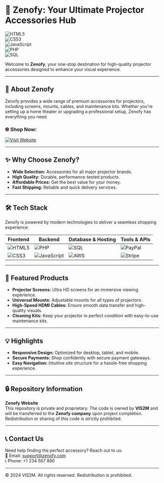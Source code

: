 # 🎥 Zenofy: Your Ultimate Projector Accessories Hub  
![HTML5](https://img.shields.io/badge/HTML5-E34F26?style=for-the-badge&logo=html5&logoColor=white)  
![CSS3](https://img.shields.io/badge/CSS3-1572B6?style=for-the-badge&logo=css3&logoColor=white)  
![JavaScript](https://img.shields.io/badge/JavaScript-F7DF1E?style=for-the-badge&logo=javascript&logoColor=black)  
![PHP](https://img.shields.io/badge/PHP-777BB4?style=for-the-badge&logo=php&logoColor=white)  
![SQL](https://img.shields.io/badge/SQL-4479A1?style=for-the-badge&logo=sqlite&logoColor=white)  

Welcome to **Zenofy**, your one-stop destination for high-quality projector accessories designed to enhance your visual experience.  

---

## 🌟 About Zenofy  

Zenofy provides a wide range of premium accessories for projectors, including screens, mounts, cables, and maintenance kits. Whether you're setting up a home theater or upgrading a professional setup, Zenofy has everything you need.  

### 🌐 **Shop Now:**  
[![Visit Website](https://img.shields.io/badge/Shop%20Zenofy-28A745?style=for-the-badge&logo=github)](https://zenofy.com)  

---

## ✨ Why Choose Zenofy?  

- **Wide Selection:** Accessories for all major projector brands.  
- **High Quality:** Durable, performance-tested products.  
- **Affordable Prices:** Get the best value for your money.  
- **Fast Shipping:** Reliable and quick delivery services.  

---

## 🛠️ Tech Stack  

Zenofy is powered by modern technologies to deliver a seamless shopping experience:  

| Frontend       | Backend         | Database & Hosting     | Tools & APIs        |  
| ---------------|-----------------|------------------------|---------------------|  
| ![HTML5](https://img.shields.io/badge/-HTML5-E34F26?style=for-the-badge&logo=html5&logoColor=white) | ![PHP](https://img.shields.io/badge/-PHP-777BB4?style=for-the-badge&logo=php&logoColor=white) | ![SQL](https://img.shields.io/badge/-SQL-4479A1?style=for-the-badge&logo=sqlite&logoColor=white) | ![PayPal](https://img.shields.io/badge/-PayPal-00457C?style=for-the-badge&logo=paypal&logoColor=white) |  
| ![CSS3](https://img.shields.io/badge/-CSS3-1572B6?style=for-the-badge&logo=css3&logoColor=white) | ![JavaScript](https://img.shields.io/badge/-JavaScript-F7DF1E?style=for-the-badge&logo=javascript&logoColor=black) | ![AWS](https://img.shields.io/badge/-AWS-232F3E?style=for-the-badge&logo=amazon-aws&logoColor=white) | ![Stripe](https://img.shields.io/badge/-Stripe-008CDD?style=for-the-badge&logo=stripe&logoColor=white) |  

---

## 🛒 Featured Products  

- **Projector Screens:** Ultra HD screens for an immersive viewing experience.  
- **Universal Mounts:** Adjustable mounts for all types of projectors.  
- **High-Speed HDMI Cables:** Ensure smooth data transfer and high-quality visuals.  
- **Cleaning Kits:** Keep your projector in perfect condition with easy-to-use maintenance kits.  

---

## 💡 Highlights  

- **Responsive Design:** Optimized for desktop, tablet, and mobile.  
- **Secure Payments:** Shop confidently with secure payment gateways.  
- **Easy Navigation:** Intuitive site structure for a hassle-free shopping experience.  

---

## 🔒 Repository Information  

**Zenofy Website**  
This repository is private and proprietary. The code is owned by **VIS2M** and will be transferred to the **Zenofy company** upon project completion. Redistribution or sharing of this code is strictly prohibited.  

---

## 📞 Contact Us  

Need help finding the perfect accessory? Reach out to us:  
📧 Email: support@zenofy.com  
📞 Phone: +1 234 567 890  

---

© 2024 VIS2M. All rights reserved. Redistribution is prohibited.